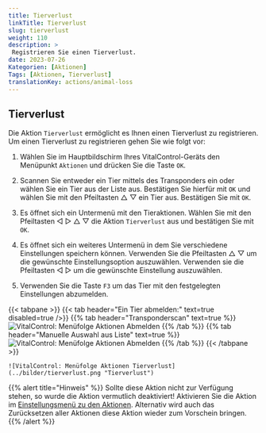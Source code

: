 ```yaml
---
title: Tierverlust
linkTitle: Tierverlust
slug: tierverlust
weight: 110
description: >
 Registrieren Sie einen Tierverlust.
date: 2023-07-26
Kategorien: [Aktionen]
Tags: [Aktionen, Tierverlust]
translationKey: actions/animal-loss
---
```

## Tierverlust

Die Aktion `Tierverlust` ermöglicht es Ihnen einen Tierverlust zu registrieren. Um einen Tierverlust zu registrieren gehen Sie wie folgt vor:

1. Wählen Sie im Hauptbildschirm Ihres VitalControl-Geräts den Menüpunkt `Aktionen` und drücken Sie die Taste `OK`.

2. Scannen Sie entweder ein Tier mittels des Transponders ein oder wählen Sie ein Tier aus der Liste aus. Bestätigen Sie hierfür mit `OK` und wählen Sie mit den Pfeiltasten △ ▽ ein Tier aus. Bestätigen Sie mit `OK`.

3. Es öffnet sich ein Untermenü mit den Tieraktionen. Wählen Sie mit den Pfeiltasten ◁ ▷ △ ▽ die Aktion `Tierverlust` aus und bestätigen Sie mit `OK`.

4. Es öffnet sich ein weiteres Untermenü in dem Sie verschiedene Einstellungen speichern können. Verwenden Sie die Pfeiltasten △ ▽ um die gewünschte Einstellungsoption auszuwählen. Verwenden sie die Pfeiltasten ◁ ▷ um die gewünschte Einstellung auszuwählen.

5. Verwenden Sie die Taste `F3` um das Tier mit den festgelegten Einstellungen abzumelden.

{{< tabpane >}}
{{< tab header="Ein Tier abmelden:" text=true disabled=true />}}
{{% tab header="Transponderscan" text=true %}}
 ![VitalControl: Menüfolge Aktionen Abmelden](../bilder/abmelden-transponderscan.png "Abmelden")
{{% /tab %}}
{{% tab header="Manuelle Auswahl aus Liste" text=true %}}
 ![VitalControl: Menüfolge Aktionen Abmelden](../bilder/abmelden.png "Abmelden")
{{% /tab %}}
{{< /tabpane >}}

    ![VitalControl: Menüfolge Aktionen Tierverlust](../bilder/tierverlust.png "Tierverlust")

{{% alert title="Hinweis" %}}
Sollte diese Aktion nicht zur Verfügung stehen, so wurde die Aktion vermutlich deaktiviert! Aktivieren Sie die Aktion im [Einstellungsmenü zu den Aktionen](/docs/aktionen/einstellungen/). Alternativ wird auch das Zurücksetzen aller Aktionen diese Aktion wieder zum Vorschein bringen.
{{% /alert %}}
